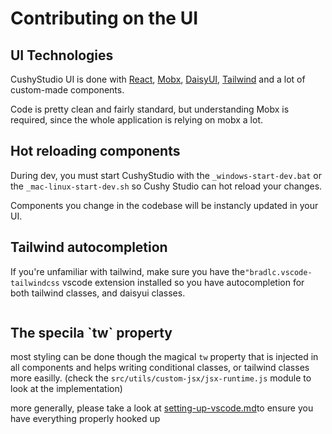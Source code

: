 # Contributing on the UI

## UI Technologies

CushyStudio UI is done with [React](https://react.dev/), [Mobx](https://mobx.js.org/README.html), [DaisyUI](https://daisyui.com/), [Tailwind](https://tailwindcss.com/) and a lot of custom-made components.

Code is pretty clean and fairly standard, but understanding Mobx is required, since the whole application is relying on mobx a lot.

## Hot reloading components

During dev, you must start CushyStudio with the `_windows-start-dev.bat` or the `_mac-linux-start-dev.sh` so Cushy Studio can hot reload your changes.

Components you change in the codebase will be instancly updated in your UI.&#x20;

## Tailwind autocompletion

If  you're unfamiliar with tailwind, make sure you have the`"bradlc.vscode-tailwindcss` vscode extension installed so you have autocompletion for both tailwind classes, and daisyui classes.

<figure><img src="https://cushy.fra1.cdn.digitaloceanspaces.com/rvion-screenshots/2024-02-18_19-27-14%20(1).jpg" alt=""><figcaption></figcaption></figure>

## The specila \`tw\` property

most styling can be done though the magical `tw` property that is injected in all components and helps writing conditional classes, or tailwind classes more easilly. (check the `src/utils/custom-jsx/jsx-runtime.js`  module to look at the implementation)

more generally, please take a look at [setting-up-vscode.md](setting-up-vscode.md "mention")to ensure you have everything properly hooked up
